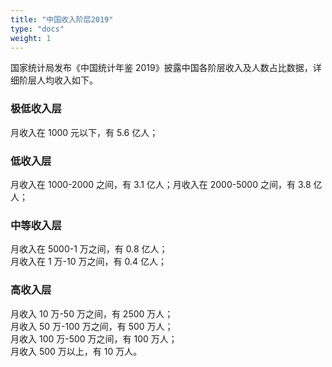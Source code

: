 ```yaml
---
title: "中国收入阶层2019"
type: "docs"
weight: 1
---
```


国家统计局发布《中国统计年鉴 2019》披露中国各阶层收入及人数占比数据，详细阶层人均收入如下。

### 极低收入层

月收入在 1000 元以下，有 5.6 亿人；

### 低收入层

月收入在 1000-2000 之间，有 3.1 亿人；月收入在 2000-5000 之间，有 3.8 亿人；

### 中等收入层

月收入在 5000-1 万之间，有 0.8 亿人；  
月收入在 1 万-10 万之间，有 0.4 亿人；

### 高收入层

月收入 10 万-50 万之间，有 2500 万人；  
月收入 50 万-100 万之间，有 500 万人；  
月收入 100 万-500 万之间，有 100 万人；  
月收入 500 万以上，有 10 万人。
